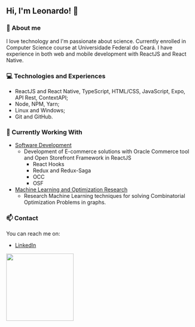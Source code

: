## Hi, I'm Leonardo! 👋


### 📝 About me
I love technology and I'm passionate about science.
Currently enrolled in Computer Science course at Universidade Federal do Ceará.
I have experience in both web and mobile development with ReactJS and React Native.  

### 💻 Technologies and Experiences 
- ReactJS and React Native, TypeScript, HTML/CSS, JavaScript, Expo, API Rest, ContextAPI;
- Node, NPM, Yarn;
- Linux and Windows;
- Git and GitHub.

### 🚧 Currently Working With
- [Software Development](https://compassouol.com/)
  - Development of E-commerce solutions with Oracle Commerce tool and Open Storefront Framework in ReactJS
    - React Hooks
    - Redux and Redux-Saga
    - OCC
    - OSF
- [Machine Learning and Optimization Research](http://nemo.ufc.br/)
  - Research Machine Learning techniques for solving Combinatorial Optimization Problems in graphs.

### 📫 Contact 
You can reach me on:
* [LinkedIn](https://www.linkedin.com/in/leondavidtb/)

<img height="180em" src="https://github-readme-stats.vercel.app/api?username=leondavidtb&show_icons=true&theme=dracula&include_all_commits=true&count_private=true"/>

